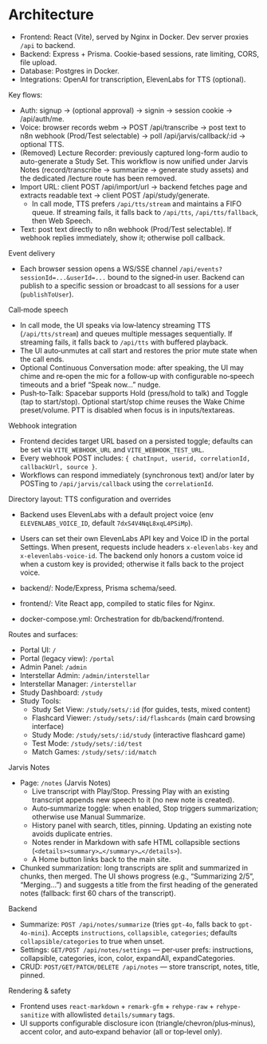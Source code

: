 # Architecture

- Frontend: React (Vite), served by Nginx in Docker. Dev server proxies `/api` to backend.
- Backend: Express + Prisma. Cookie-based sessions, rate limiting, CORS, file upload.
- Database: Postgres in Docker.
- Integrations: OpenAI for transcription, ElevenLabs for TTS (optional).

Key flows:
- Auth: signup -> (optional approval) -> signin -> session cookie -> /api/auth/me.
- Voice: browser records webm -> POST /api/transcribe -> post text to n8n webhook (Prod/Test selectable) -> poll /api/jarvis/callback/:id -> optional TTS.
- (Removed) Lecture Recorder: previously captured long-form audio to auto-generate a Study Set. This workflow is now unified under Jarvis Notes (record/transcribe -> summarize -> generate study assets) and the dedicated /lecture route has been removed.
- Import URL: client POST /api/import/url -> backend fetches page and extracts readable text -> client POST /api/study/generate.
	- In call mode, TTS prefers `/api/tts/stream` and maintains a FIFO queue. If streaming fails, it falls back to `/api/tts`, `/api/tts/fallback`, then Web Speech.
- Text: post text directly to n8n webhook (Prod/Test selectable). If webhook replies immediately, show it; otherwise poll callback.

Event delivery
- Each browser session opens a WS/SSE channel `/api/events?sessionId=...&userId=...` bound to the signed‑in user. Backend can publish to a specific session or broadcast to all sessions for a user (`publishToUser`).

Call‑mode speech
- In call mode, the UI speaks via low‑latency streaming TTS (`/api/tts/stream`) and queues multiple messages sequentially. If streaming fails, it falls back to `/api/tts` with buffered playback.
- The UI auto‑unmutes at call start and restores the prior mute state when the call ends.
 - Optional Continuous Conversation mode: after speaking, the UI may chime and re‑open the mic for a follow‑up with configurable no‑speech timeouts and a brief “Speak now…” nudge.
 - Push‑to‑Talk: Spacebar supports Hold (press/hold to talk) and Toggle (tap to start/stop). Optional start/stop chime reuses the Wake Chime preset/volume. PTT is disabled when focus is in inputs/textareas.

Webhook integration
- Frontend decides target URL based on a persisted toggle; defaults can be set via `VITE_WEBHOOK_URL` and `VITE_WEBHOOK_TEST_URL`.
- Every webhook POST includes: `{ chatInput, userid, correlationId, callbackUrl, source }`.
- Workflows can respond immediately (synchronous text) and/or later by POSTing to `/api/jarvis/callback` using the `correlationId`.

Directory layout:
TTS configuration and overrides
- Backend uses ElevenLabs with a default project voice (env `ELEVENLABS_VOICE_ID`, default `7dxS4V4NqL8xqL4PSiMp`).
- Users can set their own ElevenLabs API key and Voice ID in the portal Settings. When present, requests include headers `x-elevenlabs-key` and `x-elevenlabs-voice-id`. The backend only honors a custom voice id when a custom key is provided; otherwise it falls back to the project voice.

- backend/: Node/Express, Prisma schema/seed.
- frontend/: Vite React app, compiled to static files for Nginx.
- docker-compose.yml: Orchestration for db/backend/frontend.

Routes and surfaces:
- Portal UI: `/`
- Portal (legacy view): `/portal`
- Admin Panel: `/admin`
- Interstellar Admin: `/admin/interstellar`
- Interstellar Manager: `/interstellar`
- Study Dashboard: `/study`
- Study Tools:
  - Study Set View: `/study/sets/:id` (for guides, tests, mixed content)
  - Flashcard Viewer: `/study/sets/:id/flashcards` (main card browsing interface)
  - Study Mode: `/study/sets/:id/study` (interactive flashcard game)
  - Test Mode: `/study/sets/:id/test`
  - Match Games: `/study/sets/:id/match`

Jarvis Notes
- Page: `/notes` (Jarvis Notes)
	- Live transcript with Play/Stop. Pressing Play with an existing transcript appends new speech to it (no new note is created).
	- Auto‑summarize toggle: when enabled, Stop triggers summarization; otherwise use Manual Summarize.
	- History panel with search, titles, pinning. Updating an existing note avoids duplicate entries.
	- Notes render in Markdown with safe HTML collapsible sections (`<details><summary>…</summary>…</details>`).
	- A Home button links back to the main site.
 - Chunked summarization: long transcripts are split and summarized in chunks, then merged. The UI shows progress (e.g., “Summarizing 2/5”, “Merging…”) and suggests a title from the first heading of the generated notes (fallback: first 60 chars of the transcript).

Backend
- Summarize: `POST /api/notes/summarize` (tries `gpt-4o`, falls back to `gpt-4o-mini`). Accepts `instructions`, `collapsible`, `categories`; defaults `collapsible/categories` to true when unset.
- Settings: `GET/POST /api/notes/settings` — per‑user prefs: instructions, collapsible, categories, icon, color, expandAll, expandCategories.
- CRUD: `POST/GET/PATCH/DELETE /api/notes` — store transcript, notes, title, pinned.

Rendering & safety
- Frontend uses `react-markdown` + `remark-gfm` + `rehype-raw` + `rehype-sanitize` with allowlisted `details/summary` tags.
- UI supports configurable disclosure icon (triangle/chevron/plus‑minus), accent color, and auto‑expand behavior (all or top‑level only).
